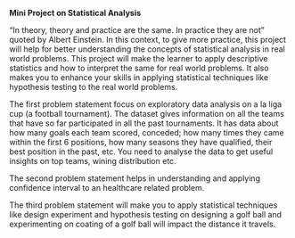 
****Mini Project on Statistical Analysis****

“In theory, theory and practice are the same. In practice they are not” quoted by Albert Einstein. In this context, to give more practice, this project will help for better understanding the concepts of statistical analysis in real world problems. This project will make the learner to apply descriptive statistics and how to interpret the same for real world problems. It also makes you to enhance your skills in applying statistical techniques like hypothesis testing to the real world problems. 

The first problem statement focus on exploratory data analysis on a la liga cup (a football tournament). The dataset gives information on all the teams that have so far participated in all the past tournaments. It has data about how many goals each team scored, conceded; how many times they came within the first 6 positions, how many seasons they have qualified, their best position in the past, etc. You need to analyse the data to get useful insights on top teams, wining distribution etc.

The second problem statement helps in understanding and applying confidence interval to an healthcare related problem.

The third problem statement will make you to apply statistical techniques like design experiment and hypothesis testing on designing a golf ball and experimenting on coating of a golf ball will impact the distance it travels.
